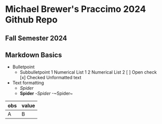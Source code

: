 # Michael Brewer's Praccimo 2024 Github Repo
## Fall Semester 2024
## Markdown Basics
- Bulletpoint
	- Subbulletpoint
1 Numerical List 1
2 Numerical List 2
[ ] Open check
[x] Checked
Unformatted text
- Text formatting
	- _Spider_
	- __Spider__
	-_*Spider*_
	-~Spider~

| obs | value |
| --- | ----- |
| A   | B     |
